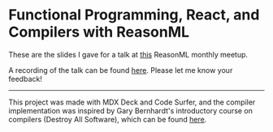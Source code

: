 # Functional Programming, React, and Compilers with ReasonML

These are the slides I gave for a talk at [this](https://www.meetup.com/Chicago-ReasonML/events/vvwszqybcgbcb) ReasonML monthly meetup.

A recording of the talk can be found [here](https://drive.google.com/file/d/1m7GUlukBpwNsSE0jqna2Jpq5bRq2F1n6/view?usp=sharing). Please let me know your feedback!

---

This project was made with MDX Deck and Code Surfer, and the compiler implementation was inspired by Gary Bernhardt's introductory course on compilers (Destroy All Software), which can be found [here](https://www.destroyallsoftware.com/screencasts/catalog/a-compiler-from-scratch).
